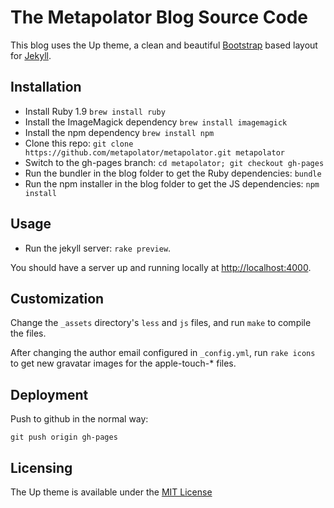 
The Metapolator Blog Source Code
==================================

This blog uses the Up theme, a clean and beautiful 
[Bootstrap](http://getbootstrap.com) based layout
for [Jekyll](https://github.com/mojombo/jekyll).

## Installation

- Install Ruby 1.9 `brew install ruby`
- Install the ImageMagick dependency `brew install imagemagick`
- Install the npm dependency `brew install npm`
- Clone this repo: `git clone https://github.com/metapolator/metapolator.git metapolator`
- Switch to the gh-pages branch: `cd metapolator; git checkout gh-pages`
- Run the bundler in the blog folder to get the Ruby dependencies: `bundle`
- Run the npm installer in the blog folder to get the JS dependencies: `npm install`

## Usage

- Run the jekyll server: `rake preview`.

You should have a server up and running locally at <http://localhost:4000>.

## Customization

Change the `_assets` directory's `less` and `js` files, and run
`make` to compile the files.

After changing the author email configured in `_config.yml`, run 
`rake icons` to get new gravatar images for the apple-touch-* files.

## Deployment

Push to github in the normal way:

`git push origin gh-pages`

## Licensing

The Up theme is available under the 
[MIT License](https://github.com/metapolator/metapolator/blob/gh-pages/LICENSE)
